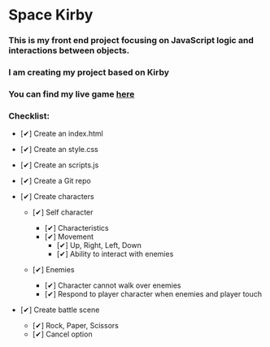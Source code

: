 # Space Kirby

### This is my front end project focusing on JavaScript logic and interactions between objects. 
### I am creating my project based on Kirby 

### You can find my live game [here](https://kaychou1.github.io/Space-Kirby/)

### Checklist:
* [✔] Create an index.html
* [✔] Create an style.css
* [✔] Create an scripts.js
* [✔] Create a Git repo

* [✔]  Create characters
    * [✔] Self character
        * [✔] Characteristics 
        * [✔] Movement 
            * [✔] Up, Right, Left, Down
            * [✔] Ability to interact with enemies
            
    
    * [✔] Enemies 
        * [✔] Character cannot walk over enemies 
        * [✔] Respond to player character when enemies and player touch 

* [✔] Create battle scene
    * [✔] Rock, Paper, Scissors
    * [✔] Cancel option






